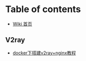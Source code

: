 # Table of contents

* [Wiki 首页](README.md)

## V2ray

* [docker下搭建v2ray+nginx教程](v2ray/docker-xia-da-jian-v2ray+nginx-jiao-cheng.md)
